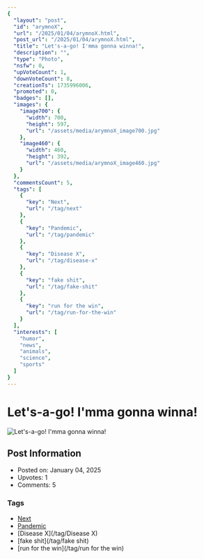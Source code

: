```yaml
---
{
  "layout": "post",
  "id": "arymnoX",
  "url": "/2025/01/04/arymnoX.html",
  "post_url": "/2025/01/04/arymnoX.html",
  "title": "Let's-a-go! I'mma gonna winna!",
  "description": "",
  "type": "Photo",
  "nsfw": 0,
  "upVoteCount": 1,
  "downVoteCount": 8,
  "creationTs": 1735996006,
  "promoted": 0,
  "badges": [],
  "images": {
    "image700": {
      "width": 700,
      "height": 597,
      "url": "/assets/media/arymnoX_image700.jpg"
    },
    "image460": {
      "width": 460,
      "height": 392,
      "url": "/assets/media/arymnoX_image460.jpg"
    }
  },
  "commentsCount": 5,
  "tags": [
    {
      "key": "Next",
      "url": "/tag/next"
    },
    {
      "key": "Pandemic",
      "url": "/tag/pandemic"
    },
    {
      "key": "Disease X",
      "url": "/tag/disease-x"
    },
    {
      "key": "fake shit",
      "url": "/tag/fake-shit"
    },
    {
      "key": "run for the win",
      "url": "/tag/run-for-the-win"
    }
  ],
  "interests": [
    "humor",
    "news",
    "animals",
    "science",
    "sports"
  ]
}
---
```


# Let's-a-go! I'mma gonna winna!

![Let's-a-go! I'mma gonna winna!](/assets/media/arymnoX_image700.jpg)

## Post Information

- Posted on: January 04, 2025
- Upvotes: 1
- Comments: 5

### Tags

- [Next](/tag/Next)
- [Pandemic](/tag/Pandemic)
- [Disease X](/tag/Disease X)
- [fake shit](/tag/fake shit)
- [run for the win](/tag/run for the win)

